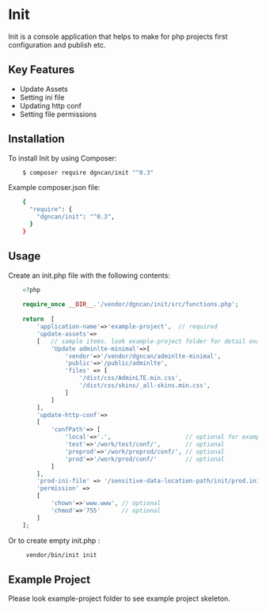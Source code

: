 # Init

Init is a console application that helps to make for php projects first configuration and publish etc.

## Key Features
* Update Assets
* Setting ini file
* Updating http conf
* Setting file permissions

## Installation

To install Init by using Composer:
```bash
    $ composer require dgncan/init "^0.3"
```

Example composer.json file:
```bash
    {
      "require": {
        "dgncan/init": "^0.3",
      }
    }
```

## Usage

Create an init.php file with the following contents:

```php
    <?php
    
    require_once __DIR__.'/vendor/dgncan/init/src/functions.php';
    
    return  [
        'application-name'=>'example-project',  // required
        'update-assets'=>
        [   // sample items. look example-project folder for detail example 
            'Update adminlte-minimal'=>[
                'vendor'=>'/vendor/dgncan/adminlte-minimal',
                'public'=>'/public/adminlte',
                'files' => [
                    '/dist/css/AdminLTE.min.css',
                    '/dist/css/skins/_all-skins.min.css',
                ]
            ]
        ],
        'update-http-conf'=>
        [
            'confPath'=> [
                'local'=>'.',                     // optional for example: /usr/local/httpd_docs/conf/
                'test'=>'/work/test/conf/',       // optional
                'preprod'=>'/work/preprod/conf/', // optional
                'prod'=>'/work/prod/conf/'        // optional
            ]
        ],
        'prod-ini-file' => '/sensitive-data-location-path/init/prod.ini', // optional
        'permission' =>
        [
            'chown'=>'www.www', // optional
            'chmod'=>'755'      // optional
        ]
    ];
```    

Or to create empty init.php :
```bash
     vendor/bin/init init 
 ```
    
## Example Project
Please look example-project folder to see example project skeleton.
